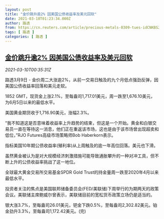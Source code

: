 ```yaml
---
layout: post
title: "金价跳升逾2% 因美国公债收益率及美元回软"
date: 2021-03-10T01:23:34.000Z
author: 路透
from: https://cn.reuters.com/article/precious-metals-0309-tues-idCNKBS2B201G
tags: [ 路透 ]
categories: [ 路透 ]
---
```

<!--1615339414000-->
[金价跳升逾2% 因美国公债收益率及美元回软](https://cn.reuters.com/article/precious-metals-0309-tues-idCNKBS2B201G)
------

<div>
<div><i>2021-03-10T00:35:31Z</i></div><p>路透3月9日 - 金价周二大涨逾2%，从前一交易日触及的九个月低点强劲反弹，因美国公债收益率回落和美元走软。</p><p>1852 GMT，现货金上涨2.1%，至每盎司1,717.01美元，周一跌至1,676.10美元，为6月5日以来的最低水平。</p><p>美国黄金期货收于1,716.90美元，涨幅2.3%。</p><p>“我不知道这是否意味着收益率上升趋势的结束，但这是一个开始。黄金和白银交易员一直在等待这一消息，他们正在重返该市场，这也是由于该市场曾出现超卖和低位，”RJO Futures高级市场策略师Bob Haberkorn表示。</p><p>指标美国10年期公债收益率(殖利率)从上周触及的逾一年高位回落。美元也下滑。</p><p>虽然黄金被认为是对大规模经济刺激措施可能导致通胀攀升的一种对冲工具，但不断上升的公债收益率挑战了这一地位。</p><p>全球最大黄金交易所交易基金SPDR Gold Trust的持金量周一跌至2020年4月以来最低水平。</p><p>投资者关注的焦点是美国联邦储备委员会(FED/美联储)下周举行的为期两天的政策会议。美联储主席鲍威尔曾表示，美联储目前的宽松货币政策立场仍是适当的。</p><p>银大涨3.7%，至每盎司26.01美元，钯金下跌0.5%，至每盎司2,302.82美元。铂金劲升3.3%，至每盎司1,172.42美元。(完)</p>
</div>
